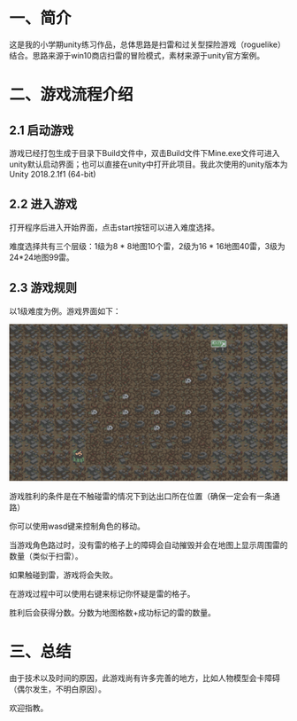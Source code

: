 # 一、简介 #

这是我的小学期unity练习作品，总体思路是扫雷和过关型探险游戏（roguelike）结合。思路来源于win10商店扫雷的冒险模式，素材来源于unity官方案例。

# 二、游戏流程介绍 #

## 2.1 启动游戏 ##

游戏已经打包生成于目录下Build文件中，双击Build文件下Mine.exe文件可进入unity默认启动界面；也可以直接在unity中打开此项目。我此次使用的unity版本为Unity 2018.2.1f1 (64-bit)

## 2.2 进入游戏 ##

打开程序后进入开始界面，点击start按钮可以进入难度选择。

难度选择共有三个层级：1级为8 * 8地图10个雷，2级为16 * 16地图40雷，3级为24*24地图99雷。

## 2.3 游戏规则 ##

以1级难度为例。游戏界面如下：

![游戏界面](ScreenShot/game.png)

游戏胜利的条件是在不触碰雷的情况下到达出口所在位置（确保一定会有一条通路）

你可以使用wasd键来控制角色的移动。

当游戏角色路过时，没有雷的格子上的障碍会自动摧毁并会在地图上显示周围雷的数量（类似于扫雷）。

如果触碰到雷，游戏将会失败。

在游戏过程中可以使用右键来标记你怀疑是雷的格子。

胜利后会获得分数。分数为地图格数+成功标记的雷的数量。

# 三、总结 #

由于技术以及时间的原因，此游戏尚有许多完善的地方，比如人物模型会卡障碍（偶尔发生，不明白原因）。

欢迎指教。